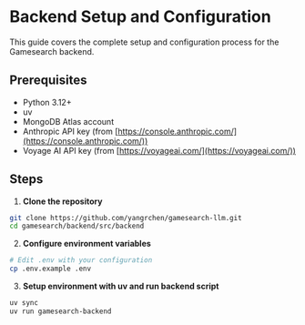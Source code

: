 # Backend Setup and Configuration

This guide covers the complete setup and configuration process for the Gamesearch backend.

## Prerequisites

- Python 3.12+
- uv
- MongoDB Atlas account
- Anthropic API key (from [https://console.anthropic.com/](https://console.anthropic.com/))
- Voyage AI API key (from [https://voyageai.com/](https://voyageai.com/))

## Steps

1. **Clone the repository**

```bash
git clone https://github.com/yangrchen/gamesearch-llm.git
cd gamesearch/backend/src/backend
```

2. **Configure environment variables**

```bash
# Edit .env with your configuration
cp .env.example .env
```

3. **Setup environment with uv and run backend script**

```bash
uv sync
uv run gamesearch-backend
```

